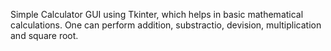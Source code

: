 Simple Calculator GUI using Tkinter, which helps in basic mathematical calculations. One can perform addition, substractio, devision, multiplication and square root.
